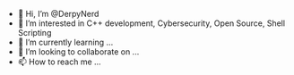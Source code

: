 - 👋 Hi, I’m @DerpyNerd
- 👀 I’m interested in C++ development, Cybersecurity, Open Source, Shell Scripting
- 🌱 I’m currently learning ...
- 💞️ I’m looking to collaborate on ...
- 📫 How to reach me ...

<!---
DerpyNerd/DerpyNerd is a ✨ special ✨ repository because its `README.md` (this file) appears on your GitHub profile.
You can click the Preview link to take a look at your changes.
--->
